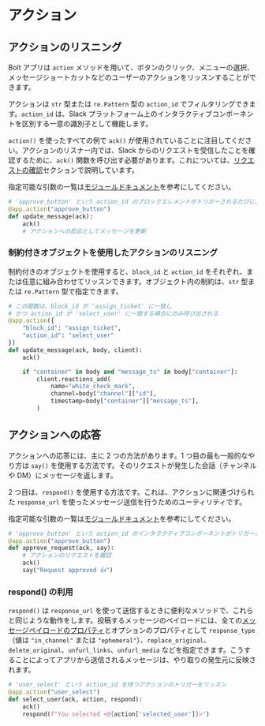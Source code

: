 # アクション

## アクションのリスニング

Bolt アプリは `action` メソッドを用いて、ボタンのクリック、メニューの選択、メッセージショートカットなどのユーザーのアクションをリッスンすることができます。

アクションは `str` 型または `re.Pattern` 型の `action_id` でフィルタリングできます。`action_id` は、Slack プラットフォーム上のインタラクティブコンポーネントを区別する一意の識別子として機能します。

`action()` を使ったすべての例で `ack()` が使用されていることに注目してください。アクションのリスナー内では、Slack からのリクエストを受信したことを確認するために、`ack()` 関数を呼び出す必要があります。これについては、[リクエストの確認](/tools/bolt-python/concepts/acknowledge)セクションで説明しています。

<span>指定可能な引数の一覧は<a href="https://docs.slack.dev/bolt-python/reference/kwargs_injection/args.html">モジュールドキュメント</a>を参考にしてください。</span>
```python
# 'approve_button' という action_id のブロックエレメントがトリガーされるたびに、このリスナーが呼び出させれる
@app.action("approve_button")
def update_message(ack):
    ack()
    # アクションへの反応としてメッセージを更新
```

### 制約付きオブジェクトを使用したアクションのリスニング

制約付きのオブジェクトを使用すると、`block_id` と `action_id` をそれぞれ、または任意に組み合わせてリッスンできます。オブジェクト内の制約は、`str` 型または `re.Pattern` 型で指定できます。

```python
# この関数は、block_id が 'assign_ticket' に一致し
# かつ action_id が 'select_user' に一致する場合にのみ呼び出される
@app.action({
    "block_id": "assign_ticket",
    "action_id": "select_user"
})
def update_message(ack, body, client):
    ack()

    if "container" in body and "message_ts" in body["container"]:
        client.reactions_add(
            name="white_check_mark",
            channel=body["channel"]["id"],
            timestamp=body["container"]["message_ts"],
        )
```

## アクションへの応答

アクションへの応答には、主に 2 つの方法があります。1 つ目の最も一般的なやり方は `say()` を使用する方法です。そのリクエストが発生した会話（チャンネルや DM）にメッセージを返します。

2 つ目は、`respond()` を使用する方法です。これは、アクションに関連づけられた `response_url` を使ったメッセージ送信を行うためのユーティリティです。

<span>指定可能な引数の一覧は<a href="https://docs.slack.dev/bolt-python/reference/kwargs_injection/args.html">モジュールドキュメント</a>を参考にしてください。</span>
```python
# 'approve_button' という action_id のインタラクティブコンポーネントがトリガーされると、このリスナーが呼ばれる
@app.action("approve_button")
def approve_request(ack, say):
    # アクションのリクエストを確認
    ack()
    say("Request approved 👍")
```

### respond() の利用

`respond()` は `response_url` を使って送信するときに便利なメソッドで、これらと同じような動作をします。投稿するメッセージのペイロードには、全ての[メッセージペイロードのプロパティ](/messaging/#payloads)とオプションのプロパティとして `response_type`（値は `"in_channel"` または `"ephemeral"`）、`replace_original`、`delete_original`、`unfurl_links`、`unfurl_media` などを指定できます。こうすることによってアプリから送信されるメッセージは、やり取りの発生元に反映されます。

```python
# 'user_select' という action_id を持つアクションのトリガーをリッスン
@app.action("user_select")
def select_user(ack, action, respond):
    ack()
    respond(f"You selected <@{action['selected_user']}>")
```

